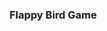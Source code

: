<!DOCTYPE html>
<html lang="en">
<head>
    <meta charset="UTF-8" />
    <meta http-equiv="X-UA-Compatible" content="IE=edge" />
    <meta name="viewport" content="width=device-width, initial-scale=1.0" />
    <title>Flappy Bird Game</title>
</head>
<body>
    <h3>Flappy Bird Game</h3>
    <div class="game-area">
        <canvas id="canvas" width="288" height="512"></canvas>
    </div>
    <script src="flappyBird.js"></script>
</body>
</html>
